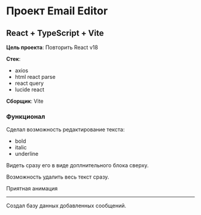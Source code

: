 # Проект Email Editor

## React + TypeScript + Vite

**Цель проекта**: Повторить React v18

**Стек**:

- axios
- html react parse
- react query
- lucide react

**Сборщик**: Vite

### Функционал

Сделал возможность редактирование текста:

- bold
- italic
- underline

Видеть сразу его в виде доплнительного блока сверху.

Возможность удалить весь текст сразу.

Приятная анимация

---

Создал базу данных добавленных сообщений.
